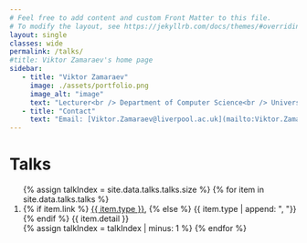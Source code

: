 ```yaml
---
# Feel free to add content and custom Front Matter to this file.
# To modify the layout, see https://jekyllrb.com/docs/themes/#overriding-theme-defaults
layout: single
classes: wide
permalink: /talks/
#title: Viktor Zamaraev's home page
sidebar:
   - title: "Viktor Zamaraev"
     image: ./assets/portfolio.png
     image_alt: "image"
     text: "Lecturer<br /> Department of Computer Science<br /> University of Liverpool"
   - title: "Contact"
     text: "Email: [Viktor.Zamaraev@liverpool.ac.uk](mailto:Viktor.Zamaraev@liverpool.ac.uk)"
---
```


# Talks

<ol class="talks_list">
{% assign talkIndex = site.data.talks.talks.size %}
{% for item in site.data.talks.talks %}
  <li value="{{ talkIndex }}">
    <span class="pub_title">
        {% if item.link %}
            <a target="_blank" rel="nofollow" href="{{ item.link }}">{{ item.type }}</a>,
        {% else %}
            {{ item.type | append: ", "}}
        {% endif %}
    </span>
    <span class="pub_details">
        {{ item.detail }}
    </span>
  </li>
  {% assign talkIndex = talkIndex | minus: 1 %}
{% endfor %}
</ol>